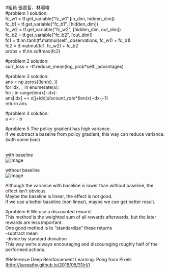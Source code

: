 #組員
張嘉哲、林暘竣 <br>
#problem 1
solution: <br>
fc_w1 = tf.get_variable("fc_w1",[in_dim, hidden_dim]) <br>
fc_b1 = tf.get_variable("fc_b1", [hidden_dim]) <br>
fc_w2 = tf.get_variable("fc_w2", [hidden_dim, out_dim]) <br>
fc_b2 = tf.get_variable("fc_b2", [out_dim]) <br>
fc1 = tf.nn.tanh(tf.matmul(self._observations, fc_w1) + fc_b1) <br>
fc2 = tf.matmul(fc1, fc_w2) + fc_b2 <br>
probs = tf.nn.softmax(fc2) <br>

#problem 2
solution: <br>
surr_loss = -tf.reduce_mean(log_prob*self._advantages) <br>
  
#problem 3
solution: <br>
  ans = np.zeros((len(x), )) <br>
    for idx, _ in enumerate(x): <br>
      for j in range(len(x)-idx): <br>
        ans[idx] += x[j+idx]*discount_rate**(len(x)-idx-j-1) <br>
  return ans <br>
  
#problem 4
solution: <br>
 a = r - b <br>

#problem 5
The policy gradient has high variance. <br>
If we subtract a baselne from policy gradient, this way can reduce variance. (with some bias) <br> <br>

with baseline <br>
![image](https://github.com/chang810249/homework2/blob/master/with_baseline.jpg)

without baseline <br>
![image](https://github.com/chang810249/homework2/blob/master/without_baseline.jpg)

Although the variance with baseline is lower than without baseline, the effect isn't obvious. <br>
Maybe the baseline is linear, the effect is not good. <br>
If we use a better baseline (non linear), maybe we can get better result.

#problem 6
We use a discounted reward. <br>
This method is the weighted sum of all rewards afterwards,
but the later rewards are less important. <br>
One good method is to “standardize” these returns <br>
  -subtract mean <br>
  -divide by standard deviation <br>
This way we’re always encouraging and discouraging roughly half of the performed actions. <br>

#Reference
Deep Reinforcement Learning: Pong from Pixels (http://karpathy.github.io/2016/05/31/rl/) <br>
